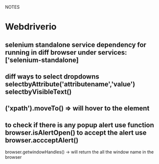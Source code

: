 NOTES
# Webdriverio
selenium standalone service dependency for running in  diff browser
under services: ['selenium-standalone]
-----------
diff ways to select dropdowns
selectbyAttribute('attributename','value')
selectbyVisibleText()
---------------
('xpath').moveTo() => will hover to the element
--------------
to check if there is any popup alert
use function  browser.isAlertOpen()
to accept the alert
use browser.accceptAlert()
------------
browser.getwindowHandles() -> will return the all the window name in the browser
